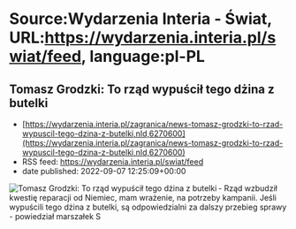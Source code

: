 # Source:Wydarzenia Interia - Świat, URL:https://wydarzenia.interia.pl/swiat/feed, language:pl-PL

## Tomasz Grodzki: To rząd wypuścił tego dżina z butelki
 - [https://wydarzenia.interia.pl/zagranica/news-tomasz-grodzki-to-rzad-wypuscil-tego-dzina-z-butelki,nId,6270600](https://wydarzenia.interia.pl/zagranica/news-tomasz-grodzki-to-rzad-wypuscil-tego-dzina-z-butelki,nId,6270600)
 - RSS feed: https://wydarzenia.interia.pl/swiat/feed
 - date published: 2022-09-07 12:25:09+00:00

<p><a href="https://wydarzenia.interia.pl/zagranica/news-tomasz-grodzki-to-rzad-wypuscil-tego-dzina-z-butelki,nId,6270600"><img align="left" alt="Tomasz Grodzki: To rząd wypuścił tego dżina z butelki" src="https://i.iplsc.com/tomasz-grodzki-to-rzad-wypuscil-tego-dzina-z-butelki/000EB3IM1966B1BG-C321.jpg" /></a>- Rząd wzbudził kwestię reparacji od Niemiec, mam wrażenie, na potrzeby kampanii. Jeśli wypuścili tego dżina z butelki, są odpowiedzialni za dalszy przebieg sprawy - powiedział marszałek S

